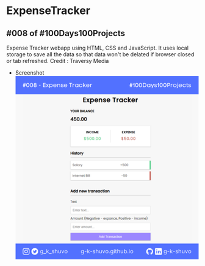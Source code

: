 # ExpenseTracker
## #008 of #100Days100Projects
Expense Tracker webapp using HTML, CSS and JavaScript. It uses local storage to save all the data so that data won't be delated if browser closed or tab refreshed. Credit : Traversy Media
* Screenshot 
![Expense Tracker](https://github.com/g-k-shuvo/ExpenseTracker/blob/main/ExpenseTracker.png)
